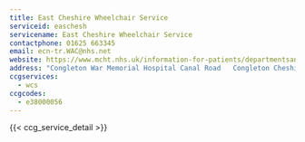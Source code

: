 ```yaml
---
title: East Cheshire Wheelchair Service
serviceid: easchesh
servicename: East Cheshire Wheelchair Service
contactphone: 01625 663345
email: ecn-tr.WAC@nhs.net
website: https://www.mcht.nhs.uk/information-for-patients/departmentsandservices/community-services/eastern-cheshire-wheelchair-assessment-centre/
address: "Congleton War Memorial Hospital Canal Road   Congleton Cheshire CW12 3AR"
ccgservices:
  - wcs
ccgcodes:
  - e38000056
---
```


{{< ccg_service_detail >}}
